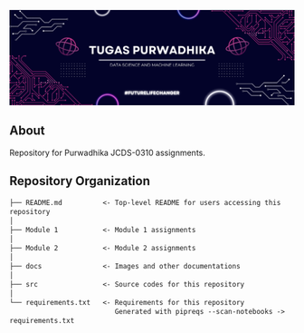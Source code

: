 ![Header](./docs/header.png)

## About

Repository for Purwadhika JCDS-0310 assignments.
  
## Repository Organization

    ├── README.md          <- Top-level README for users accessing this repository
    │
    ├── Module 1           <- Module 1 assignments
    │
    ├── Module 2           <- Module 2 assignments
    │
    ├── docs               <- Images and other documentations
    │
    ├── src                <- Source codes for this repository
    │
    └── requirements.txt   <- Requirements for this repository
                              Generated with pipreqs --scan-notebooks -> requirements.txt